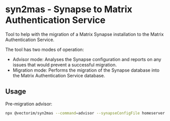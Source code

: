 # syn2mas -  Synapse to Matrix Authentication Service

Tool to help with the migration of a Matrix Synapse installation to the Matrix Authentication Service.

The tool has two modes of operation:

- Advisor mode: Analyses the Synapse configuration and reports on any issues that would prevent a successful migration.
- Migration mode: Performs the migration of the Synapse database into the Matrix Authentication Service database.

## Usage

Pre-migration advisor:

```sh
npx @vectorim/syn2mas --command=advisor --synapseConfigFile homeserver.yaml
```
